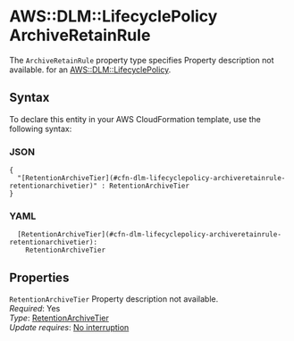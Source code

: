 # AWS::DLM::LifecyclePolicy ArchiveRetainRule<a name="aws-properties-dlm-lifecyclepolicy-archiveretainrule"></a>

<a name="aws-properties-dlm-lifecyclepolicy-archiveretainrule-description"></a>The `ArchiveRetainRule` property type specifies Property description not available\. for an [AWS::DLM::LifecyclePolicy](aws-resource-dlm-lifecyclepolicy.md)\.

## Syntax<a name="aws-properties-dlm-lifecyclepolicy-archiveretainrule-syntax"></a>

To declare this entity in your AWS CloudFormation template, use the following syntax:

### JSON<a name="aws-properties-dlm-lifecyclepolicy-archiveretainrule-syntax.json"></a>

```
{
  "[RetentionArchiveTier](#cfn-dlm-lifecyclepolicy-archiveretainrule-retentionarchivetier)" : RetentionArchiveTier
}
```

### YAML<a name="aws-properties-dlm-lifecyclepolicy-archiveretainrule-syntax.yaml"></a>

```
  [RetentionArchiveTier](#cfn-dlm-lifecyclepolicy-archiveretainrule-retentionarchivetier): 
    RetentionArchiveTier
```

## Properties<a name="aws-properties-dlm-lifecyclepolicy-archiveretainrule-properties"></a>

`RetentionArchiveTier`  <a name="cfn-dlm-lifecyclepolicy-archiveretainrule-retentionarchivetier"></a>
Property description not available\.  
*Required*: Yes  
*Type*: [RetentionArchiveTier](aws-properties-dlm-lifecyclepolicy-retentionarchivetier.md)  
*Update requires*: [No interruption](https://docs.aws.amazon.com/AWSCloudFormation/latest/UserGuide/using-cfn-updating-stacks-update-behaviors.html#update-no-interrupt)